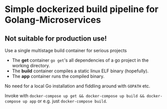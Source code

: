# Simple dockerized build pipeline for Golang-Microservices 

## Not suitable for production use!
Use a single multistage build container for serious projects

* The **get** container `go get`'s all dependencies of a go project in the working directory.
* The **build** container compiles a static linux ELF binary (hopefully).
* The **app** container runs the compiled binary.

No need for a local Go installation and fiddling around with `GOPATH` etc.

Invoke with `docker-compose up get && docker-compose up build && docker-compose up app` or e.g. just `docker-compose build`.


